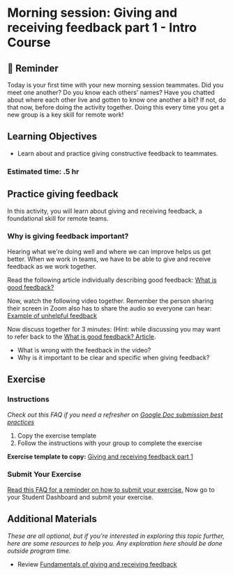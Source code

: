 # Morning session: Giving and receiving feedback part 1 - Intro Course

## 🛑 Reminder

Today is your first time with your new morning session teammates. Did you meet one another? Do you know each others' names? Have you chatted about where each other live and gotten to know one another a bit? If not, do that now, before doing the activity together. Doing this every time you get a new group is a key skill for remote work!

## Learning Objectives

- Learn about and practice giving constructive feedback to teammates.

### Estimated time: .5 hr

## Practice giving feedback

In this activity, you will learn about giving and receiving feedback, a foundational skill for remote teams.

### Why is giving feedback important?

Hearing what we're doing well and where we can improve helps us get better. When we work in teams, we have to be able to give and receive feedback as we work together.

Read the following article individually describing good feedback:
[What is good feedback?](https://github.com/matovu-farid/curriculum-professional-skills/blob/main/soft-skills/what-is-good-feedback.md)

Now, watch the following video together. Remember the person sharing their screen in Zoom also has to share the audio so everyone can hear:
[Example of unhelpful feedback](https://www.youtube.com/watch?v=2nBMEISs4ic)

Now discuss together for 3 minutes: (Hint: while discussing you may want to refer back to the [What is good feedback? Article](https://github.com/matovu-farid/curriculum-professional-skills/blob/main/soft-skills/what-is-good-feedback.md).

- What is wrong with the feedback in the video?
- Why is it important to be clear and specific when giving feedback?

## Exercise

### Instructions

_Check out this FAQ if you need a refresher on [Google Doc submission best practices](https://microverse.zendesk.com/hc/en-us/articles/360063156813)_

1. Copy the exercise template
2. Follow the instructions with your group to complete the exercise

**Exercise template to copy:** [Giving and receiving feedback part 1](https://docs.google.com/document/d/1VoIi4YdhdD_TZqH1FHsdr1vG2pkO9TD-3AIsLObHujI/edit?usp=sharing)

### Submit Your Exercise

[Read this FAQ for a reminder on how to submit your exercise.](https://microverse.zendesk.com/hc/en-us/articles/360061344234)
Now go to your Student Dashboard and submit your exercise.

## Additional Materials

_These are all optional, but if you're interested in exploring this topic further, here are some resources to help you. Any exploration here should be done outside program time._

- Review [Fundamentals of giving and receiving feedback](https://github.com/matovu-farid/curriculum-professional-skills/blob/main/soft-skills/fundamentals-of-giving-and-receiving-feedback.md)
